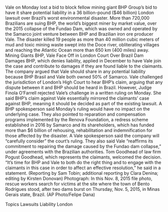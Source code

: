 Vale on Monday lost a bid to block fellow mining giant BHP Group’s bid to have it share potential liability in a 36 billion-pound ($46 billion) London lawsuit over Brazil’s worst environmental disaster.
More than 720,000 Brazilians are suing BHP, the world’s biggest miner by market value, over the 2015 collapse of the Fundao Dam, which was owned and operated by the Samarco joint venture between BHP and Brazilian iron ore producer Vale.
The disaster killed 19 people as more than 40 million cubic meters of mud and toxic mining waste swept into the Doce river, obliterating villages and reaching the Atlantic Ocean more than 650 km (400 miles) away.
Mining Giants BHP, Vale Face Off in London Court Over Brazil Dam Damages
BHP, which denies liability, applied in December to have Vale join the case and contribute to damages if they are found liable to the claimants.
The company argued that Vale should share in any potential liability because BHP Brasil and Vale both owned 50% of Samarco.
Vale challenged the jurisdiction of London’s High Court to hear BHP’s claim, arguing that any dispute between it and BHP should be heard in Brazil.
However, Judge Finola O’Farrell rejected Vale’s challenge in a written ruling on Monday. She said BHP’s claim against Vale essentially mirrored the claimants’ case against BHP, meaning it should be decided as part of the existing lawsuit.
A BHP spokesperson said Monday’s ruling would have no impact on the underlying case.
They also pointed to reparation and compensation programs implemented by the Renova Foundation, a redress scheme established in 2016 by Samarco and its shareholders, which has funded more than $6 billion of rehousing, rehabilitation and indemnification for those affected by the disaster.
A Vale spokesperson said the company will “carefully consider” the court’s ruling. They also said Vale “reaffirms its commitment to repairing the damage caused by the Fundao dam collapse,” under agreements with the Brazilian authorities.
Tom Goodhead of law firm Pogust Goodhead, which represents the claimants, welcomed the decision.
“It’s time for BHP and Vale to both do the right thing and to engage with the claimants in this case in order to affect an effective resolution,” he said in a statement.
(Reporting by Sam Tobin; additional reporting by Clara Denina; editing by Kirsten Donovan)
Photograph: In this Nov. 8, 2015 file photo, rescue workers search for victims at the site where the town of Bento Rodrigues stood, after two dams burst on Thursday, Nov. 5, 2015, in Minas Gerais state, Brazil. (AP Photo/Felipe Dana)

Topics
Lawsuits
Liability
London
